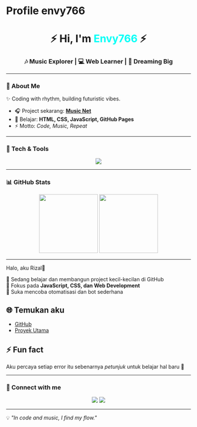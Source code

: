  # Profile envy766

<!-- Profil envy766 -->

<h1 align="center">⚡ Hi, I'm <span style="color:#00fff7">Envy766</span> ⚡</h1>
<h3 align="center">🎶 Music Explorer | 💻 Web Learner | 🚀 Dreaming Big</h3>

---

### 🌌 About Me  
✨ Coding with rhythm, building futuristic vibes.  
- 🎧 Project sekarang: **[Music Net](https://github.com/envy766/Music-Net)**  
- 🌱 Belajar: **HTML, CSS, JavaScript, GitHub Pages**  
- ⚡ Motto: *Code, Music, Repeat*  

---

### 🎨 Tech & Tools  
<p align="center">
  <img src="https://skillicons.dev/icons?i=html,css,js,git,github,vscode,linux&theme=dark" />
</p>

---

### 📊 GitHub Stats  
<p align="center">
  <img src="https://github-readme-stats.vercel.app/api?username=envy766&show_icons=true&theme=tokyonight&hide_border=true&bg_color=0d1117&title_color=00fff7&icon_color=ff007c" height="160"/>
  <img src="https://github-readme-streak-stats.herokuapp.com/?user=envy766&theme=tokyonight&hide_border=true&background=0d1117&ring=ff007c&fire=00fff7&currStreakLabel=ffffff" height="160"/>
</p>

---

Halo, aku Rizal👋

🔹 Sedang belajar dan membangun project kecil-kecilan di GitHub  
🔹 Fokus pada **JavaScript, CSS, dan Web Development**  
🔹 Suka mencoba otomatisasi dan bot sederhana  

## 🌐 Temukan aku
- [GitHub](https://github.com/username-mu)  
- [Proyek Utama](https://github.com/username-mu/nama-repo-utama)  

## ⚡ Fun fact
Aku percaya setiap error itu sebenarnya *petunjuk* untuk belajar hal baru 🚀

---

### 🚀 Connect with me  
<p align="center">
  <a href="https://github.com/envy766"><img src="https://img.shields.io/badge/GitHub-0d1117?style=for-the-badge&logo=github&logoColor=00fff7"/></a>
  <a href="#"><img src="https://img.shields.io/badge/Discord-0d1117?style=for-the-badge&logo=discord&logoColor=ff007c"/></a>
</p>

---

💡 *"In code and music, I find my flow."*
